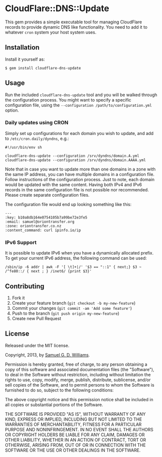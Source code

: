 # CloudFlare::DNS::Update

This gem provides a simple executable tool for managing CloudFlare records to provide dynamic DNS like functionality. You need to add it to whatever `cron` system your host system uses.

## Installation

Install it yourself as:

	$ gem install cloudflare-dns-update

## Usage

Run the included `cloudflare-dns-update` tool and you will be walked through the configuration process. You might want to specify a specific configuration file, using the `--configuration /path/to/configuration.yml` option.

### Daily updates using CRON

Simply set up configurations for each domain you wish to update, and add to `/etc/cron.daily/dyndns`, e.g.:

	#!/usr/bin/env sh

	cloudflare-dns-update --configuration /srv/dyndns/domain.A.yml
	cloudflare-dns-update --configuration /srv/dyndns/domain.AAAA.yml

Note that in case you want to update more than one domains in a zone with the same IP address, you can have multiple domains in a configuration file. Follow instructions of the configuration process. Just to note, each domain would be updated with the same content. Having both IPv4 and IPv6 records in the same configuration file is not possible nor recommended. Please create separate configuration files.

The configuration file would end up looking something like this:

	---
	:key: b10a8db164e0754105b7a99be72e3fe5
	:email: samuel@oriontransfer.org
	:zone: oriontransfer.co.nz
	:content_command: curl ipinfo.io/ip

### IPv6 Support

It is possible to update IPv6 when you have a dynamically allocated prefix. To get your current IPv6 address, the following command can be used:

	/sbin/ip -6 addr | awk -F '[ \t]+|/' '$3 == "::1" { next;} $3 ~ /^fe80::/ { next ; } /inet6/ {print $3}'

## Contributing

1. Fork it
2. Create your feature branch (`git checkout -b my-new-feature`)
3. Commit your changes (`git commit -am 'Add some feature'`)
4. Push to the branch (`git push origin my-new-feature`)
5. Create new Pull Request

## License

Released under the MIT license.

Copyright, 2013, by [Samuel G. D. Williams](http://www.codeotaku.com/samuel-williams).

Permission is hereby granted, free of charge, to any person obtaining a copy
of this software and associated documentation files (the "Software"), to deal
in the Software without restriction, including without limitation the rights
to use, copy, modify, merge, publish, distribute, sublicense, and/or sell
copies of the Software, and to permit persons to whom the Software is
furnished to do so, subject to the following conditions:

The above copyright notice and this permission notice shall be included in
all copies or substantial portions of the Software.

THE SOFTWARE IS PROVIDED "AS IS", WITHOUT WARRANTY OF ANY KIND, EXPRESS OR
IMPLIED, INCLUDING BUT NOT LIMITED TO THE WARRANTIES OF MERCHANTABILITY,
FITNESS FOR A PARTICULAR PURPOSE AND NONINFRINGEMENT. IN NO EVENT SHALL THE
AUTHORS OR COPYRIGHT HOLDERS BE LIABLE FOR ANY CLAIM, DAMAGES OR OTHER
LIABILITY, WHETHER IN AN ACTION OF CONTRACT, TORT OR OTHERWISE, ARISING FROM,
OUT OF OR IN CONNECTION WITH THE SOFTWARE OR THE USE OR OTHER DEALINGS IN
THE SOFTWARE.

